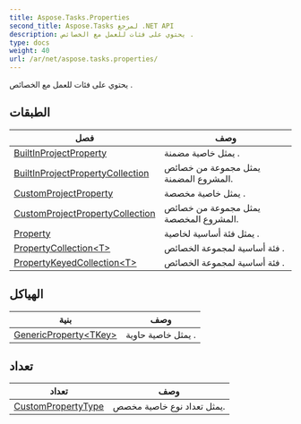 ```yaml
---
title: Aspose.Tasks.Properties
second_title: Aspose.Tasks لمرجع .NET API
description: يحتوي على فئات للعمل مع الخصائص .
type: docs
weight: 40
url: /ar/net/aspose.tasks.properties/
---
```

يحتوي على فئات للعمل مع الخصائص .

## الطبقات

| فصل | وصف |
| --- | --- |
| [BuiltInProjectProperty](./builtinprojectproperty/) | يمثل خاصية مضمنة . |
| [BuiltInProjectPropertyCollection](./builtinprojectpropertycollection/) | يمثل مجموعة من خصائص المشروع المضمنة. |
| [CustomProjectProperty](./customprojectproperty/) | يمثل خاصية مخصصة . |
| [CustomProjectPropertyCollection](./customprojectpropertycollection/) | يمثل مجموعة من خصائص المشروع المخصصة. |
| [Property](./property/) | يمثل فئة أساسية لخاصية . |
| [PropertyCollection&lt;T&gt;](./propertycollection-1/) | فئة أساسية لمجموعة الخصائص . |
| [PropertyKeyedCollection&lt;T&gt;](./propertykeyedcollection-1/) | فئة أساسية لمجموعة الخصائص . |
## الهياكل

| بنية | وصف |
| --- | --- |
| [GenericProperty&lt;TKey&gt;](./genericproperty-1/) | يمثل خاصية حاوية . |
## تعداد

| تعداد | وصف |
| --- | --- |
| [CustomPropertyType](./custompropertytype/) | يمثل تعداد نوع خاصية مخصص. |


